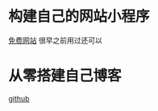 # 构建自己的网站小程序

[免费网站](<https://jz.fkw.com/>) 很早之前用过还可以

# 从零搭建自己博客

[github](<https://github.com/FeDemo/fedemo.github.io>)